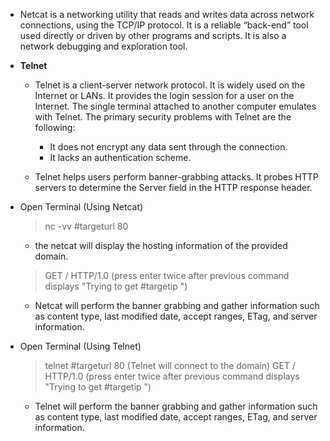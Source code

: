 - Netcat is a networking utility that reads and writes data across network connections, using the TCP/IP protocol. It is a reliable “back-end” tool used directly or driven by other programs and scripts. It is also a network debugging and exploration tool.

- **Telnet**
	- Telnet is a client-server network protocol. It is widely used on the Internet or LANs. It provides the login session for a user on the Internet. The single terminal attached to another computer emulates with Telnet. The primary security problems with Telnet are the following:

		-   It does not encrypt any data sent through the connection.  
		-   It lacks an authentication scheme.
    

	- Telnet helps users perform banner-grabbing attacks. It probes HTTP servers to determine the Server field in the HTTP response header.
- Open Terminal (Using Netcat)
	> nc -vv #targeturl 80
	- the netcat will display the hosting information of the provided domain.

	> GET / HTTP/1.0 (press enter twice after previous command displays "Trying to get #targetip ")
	- Netcat will perform the banner grabbing and gather information such as content type, last modified date, accept ranges, ETag, and server information.


- Open Terminal (Using Telnet)
	> telnet #targeturl 80 (Telnet will connect to the domain)
	> GET / HTTP/1.0 (press enter twice after previous command displays "Trying to get #targetip ")
	- Telnet will perform the banner grabbing and gather information such as content type, last modified date, accept ranges, ETag, and server information.

